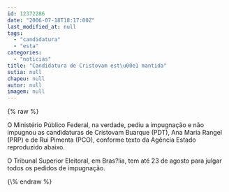 ```yaml
---
id: 12372286
date: "2006-07-18T18:17:00Z"
last_modified_at: null
tags:
  - "candidatura"
  - "esta"
categories:
  - "noticias"
title: "Candidatura de Cristovam est\u00e1 mantida"
sutia: null
chapeu: null
autor: null
imagem: null
---
```

{\% raw %}
<p><P>O Ministério Público Federal, na verdade, pediu a impugnação e não impugnou as candidaturas de Cristovam Buarque (PDT), Ana Maria Rangel (PRP) e de Rui Pimenta (PCO), conforme texto da Agência Estado reproduzido abaixo.</P></p>
<p><P>O Tribunal Superior Eleitoral, em Bras?lia, tem até 23 de agosto para julgar todos os pedidos de impugnação.</P> </p>
{\% endraw %}